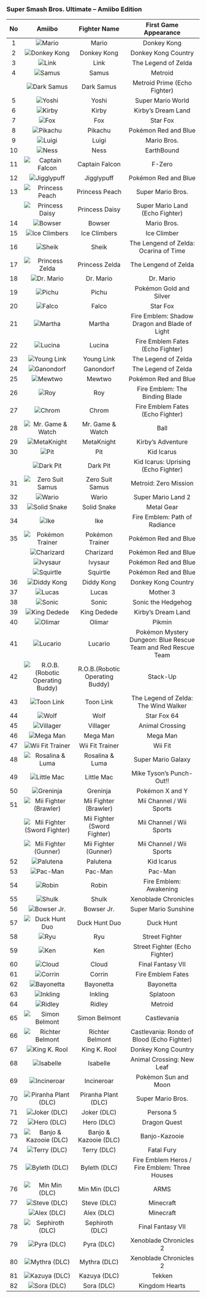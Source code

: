 ### Super Smash Bros. Ultimate – Amiibo Edition

| No 	|                                            Amiibo                                            	|           Fighter Name          	|                      First Game Appearance                      	|
|:--:	|:--------------------------------------------------------------------------------------------:	|:-------------------------------:	|:---------------------------------------------------------------:	|
|  1 	|                  ![Mario](/assets/images/prj_smashamiibo/001_Mario_Amb.jpg)                  	|              Mario              	|  Donkey Kong                                                    	|
|  2 	|            ![Donkey Kong](/assets/images/prj_smashamiibo/002_Donkey_Kong_Amb.jpg)            	|           Donkey Kong           	|  Donkey Kong Country                                            	|
|  3 	|                   ![Link](/assets/images/prj_smashamiibo/003_Link_Amb.jpg)                   	|               Link              	|  The Legend of Zelda                                            	|
|  4 	|                  ![Samus](/assets/images/prj_smashamiibo/004_Samus_Amb.jpg)                  	|              Samus              	|  Metroid                                                        	|
|    	|             ![Dark Samus](/assets/images/prj_smashamiibo/004e_Dark_Samus_Amb.jpg)            	|            Dark Samus           	|  Metroid Prime (Echo Fighter)                                   	|
|  5 	|                  ![Yoshi](/assets/images/prj_smashamiibo/005_Yoshi_Amb.jpg)                  	|              Yoshi              	|  Super Mario World                                              	|
|  6 	|                  ![Kirby](/assets/images/prj_smashamiibo/006_Kirby_Amb.jpg)                  	|              Kirby              	|  Kirby’s Dream Land                                             	|
|  7 	|                ![Fox](/assets/images/prj_smashamiibo/007_Fox_McCloud_Amb.jpg)                	|               Fox               	|  Star Fox                                                       	|
|  8 	|                ![Pikachu](/assets/images/prj_smashamiibo/008_Pikachu_Amb.jpg)                	|             Pikachu             	|  Pokémon Red and Blue                                           	|
|  9 	|                  ![Luigi](/assets/images/prj_smashamiibo/009_Luigi_Amb.jpg)                  	|              Luigi              	|  Mario Bros.                                                    	|
| 10 	|                   ![Ness](/assets/images/prj_smashamiibo/010_Ness_Amb.jpg)                   	|               Ness              	|  EarthBound                                                     	|
| 11 	|           ![Captain Falcon](/assets/images/prj_smashamiibo/011_Captain_Falcon.jpg)           	|          Captain Falcon         	|  F-Zero                                                         	|
| 12 	|             ![Jigglypuff](/assets/images/prj_smashamiibo/012_jigglypuff_Amb.jpg)             	|            Jigglypuff           	|  Pokémon Red and Blue                                           	|
| 13 	|              ![Princess Peach](/assets/images/prj_smashamiibo/013_Peach_Amb.jpg)             	|          Princess Peach         	|  Super Mario Bros.                                              	|
|    	|             ![Princess Daisy](/assets/images/prj_smashamiibo/013e_Daisy_Amb.jpg)             	|          Princess Daisy         	|  Super Mario Land (Echo Fighter)                                	|
| 14 	|                 ![Bowser](/assets/images/prj_smashamiibo/014_Bowser_Amb.jpg)                 	|              Bowser             	|  Mario Bros.                                                    	|
| 15 	|           ![Ice Climbers](/assets/images/prj_smashamiibo/015_Ice_Climbers_Amb.jpg)           	|           Ice Climbers          	|  Ice Climber                                                    	|
| 16 	|                  ![Sheik](/assets/images/prj_smashamiibo/016_Sheik_Amb.jpg)                  	|              Sheik              	|  The Lengend of Zelda: Ocarina of Time                          	|
| 17 	|         ![Princess Zelda](/assets/images/prj_smashamiibo/017_Princess_Zelda_Amb.jpg)         	|          Princess Zelda         	|  The Lengend of Zelda                                           	|
| 18 	|               ![Dr. Mario](/assets/images/prj_smashamiibo/018_Dr_Mario_Amb.jpg)              	|            Dr. Mario            	|  Dr. Mario                                                      	|
| 19 	|                  ![Pichu](/assets/images/prj_smashamiibo/019_Pichu_Amb.jpg)                  	|              Pichu              	|  Pokémon Gold and Silver                                        	|
| 20 	|              ![Falco](/assets/images/prj_smashamiibo/020_Falco_Lombardi_Amb.jpg)             	|              Falco              	|  Star Fox                                                       	|
| 21 	|                  ![Martha](/assets/images/prj_smashamiibo/021_Marth_Amb.jpg)                 	|              Martha             	|  Fire Emblem: Shadow Dragon and Blade of Light                  	|
| 22 	|                 ![Lucina](/assets/images/prj_smashamiibo/022_Lucina_Amb.jpg)                 	|              Lucina             	|  Fire Emblem Fates (Echo Fighter)                               	|
| 23 	|             ![Young Link](/assets/images/prj_smashamiibo/023_Young_Llink_Amb.jpg)            	|            Young Link           	|  The Legend of Zelda                                            	|
| 24 	|              ![Ganondorf](/assets/images/prj_smashamiibo/024_Ganondorf_Amb.jpg)              	|            Ganondorf            	|  The Legend of Zelda                                            	|
| 25 	|                 ![Mewtwo](/assets/images/prj_smashamiibo/025_Mewtwo_Amb.jpg)                 	|              Mewtwo             	|  Pokémon Red and Blue                                           	|
| 26 	|                    ![Roy](/assets/images/prj_smashamiibo/026_Roy_Amb.jpg)                    	|               Roy               	|  Fire Emblem: The Binding Blade                                 	|
| 27 	|                  ![Chrom](/assets/images/prj_smashamiibo/027_Chrom_Amb.jpg)                  	|              Chrom              	|  Fire Emblem Fates (Echo Fighter)                               	|
| 28 	|        ![Mr. Game & Watch](/assets/images/prj_smashamiibo/028_Mr_Game_&_Watch_Amb.jpg)       	|         Mr. Game & Watch        	|  Ball                                                           	|
| 29 	|             ![MetaKnight](/assets/images/prj_smashamiibo/029_Meta_Knight_Amb.jpg)            	|            MetaKnight           	|  Kirby’s Adventure                                              	|
| 30 	|                    ![Pit](/assets/images/prj_smashamiibo/030_Pit_Amb.jpg)                    	|               Pit               	|  Kid Icarus                                                     	|
|    	|               ![Dark Pit](/assets/images/prj_smashamiibo/030a_Dark_Pit_Amb.jpg)              	|             Dark Pit            	|  Kid Icarus: Uprising (Echo Fighter)                            	|
| 31 	|        ![Zero Suit Samus](/assets/images/prj_smashamiibo/031_Zero_Suit_Samus_Amb.jpg)        	|         Zero Suit Samus         	|  Metroid: Zero Mission                                          	|
| 32 	|                  ![Wario](/assets/images/prj_smashamiibo/032_Wario_Amb.jpg)                  	|              Wario              	|  Super Mario Land 2                                             	|
| 33 	|            ![Solid Snake](/assets/images/prj_smashamiibo/033_Solid_Snake_Amb.jpg)            	|           Solid Snake           	|  Metal Gear                                                     	|
| 34 	|                    ![Ike](/assets/images/prj_smashamiibo/034_Ike_Amb.jpg)                    	|               Ike               	|  Fire Emblem: Path of Radiance                                  	|
| 35 	|        ![Pokémon Trainer](/assets/images/prj_smashamiibo/035_Pokemon_Trainer_Amb.jpg)        	|         Pokémon Trainer         	|  Pokémon Red and Blue                                           	|
|    	|              ![Charizard](/assets/images/prj_smashamiibo/035a_Charizard_Amb.jpg)             	|            Charizard            	|  Pokémon Red and Blue                                           	|
|    	|                ![Ivysaur](/assets/images/prj_smashamiibo/035b_Ivysaur_Amb.jpg)               	|             Ivysaur             	|  Pokémon Red and Blue                                           	|
|    	|               ![Squirtle](/assets/images/prj_smashamiibo/035c_Squirtle_Amb.jpg)              	|             Squirtle            	|  Pokémon Red and Blue                                           	|
| 36 	|             ![Diddy Kong](/assets/images/prj_smashamiibo/036_Diddy_Kong_Amb.jpg)             	|            Diddy Kong           	|  Donkey Kong Country                                            	|
| 37 	|                  ![Lucas](/assets/images/prj_smashamiibo/037_Lucas_Amb.jpg)                  	|              Lucas              	|  Mother 3                                                       	|
| 38 	|                  ![Sonic](/assets/images/prj_smashamiibo/038_Sonic_Amb.jpg)                  	|              Sonic              	|  Sonic the Hedgehog                                             	|
| 39 	|            ![King Dedede](/assets/images/prj_smashamiibo/039_King_Dedede_Amb.jpg)            	|           King Dedede           	|  Kirby’s Dream Land                                             	|
| 40 	|                 ![Olimar](/assets/images/prj_smashamiibo/040_Olimar_Amb.jpg)                 	|              Olimar             	|  Pikmin                                                         	|
| 41 	|                ![Lucario](/assets/images/prj_smashamiibo/041_Lucario_Amb.jpg)                	|             Lucario             	|  Pokémon Mystery Dungeon: Blue Rescue Team and Red Rescue Team  	|
| 42 	|      ![R.O.B.(Robotic Operating Buddy)](/assets/images/prj_smashamiibo/042_ROB_Amb.jpg)      	| R.O.B.(Robotic Operating Buddy) 	|  Stack-Up                                                       	|
| 43 	|              ![Toon Link](/assets/images/prj_smashamiibo/043_Toon_Link_Amb.jpg)              	|            Toon Link            	|  The Legend of Zelda: The Wind Walker                           	|
| 44 	|                   ![Wolf](/assets/images/prj_smashamiibo/044_Wolf_Amb.jpg)                   	|               Wolf              	|  Star Fox 64                                                    	|
| 45 	|               ![Villager](/assets/images/prj_smashamiibo/045_Villager_Amb.jpg)               	|             Villager            	|  Animal Crossing                                                	|
| 46 	|               ![Mega Man](/assets/images/prj_smashamiibo/046_Mega_Man_Amb.jpg)               	|             Mega Man            	|  Mega Man                                                       	|
| 47 	|             ![Wii Fit Trainer](/assets/images/prj_smashamiibo/047_Karen_Amb.jpg)             	|         Wii Fit Trainer         	|  Wii Fit                                                        	|
| 48 	|          ![Rosalina & Luma](/assets/images/prj_smashamiibo/048_Rosalin_Luma_Amb.jpg)         	|         Rosalina & Luma         	|  Super Mario Galaxy                                             	|
| 49 	|             ![Little Mac](/assets/images/prj_smashamiibo/049_Little_Mac_Amb.jpg)             	|            Little Mac           	|  Mike Tyson’s Punch-Out!!                                       	|
| 50 	|               ![Greninja](/assets/images/prj_smashamiibo/050_Greninja_Amb.jpg)               	|             Greninja            	|  Pokémon X and Y                                                	|
| 51 	|       ![Mii Fighter (Brawler)](/assets/images/prj_smashamiibo/051_mii_brawler_Amb.jpg)       	|      Mii Fighter (Brawler)      	|  Mii Channel / Wii Sports                                       	|
|    	| ![Mii Fighter (Sword Fighter)](/assets/images/prj_smashamiibo/051a_mii_swordfighter_Amb.jpg) 	|   Mii Fighter (Sword Fighter)   	|  Mii Channel / Wii Sports                                       	|
|    	|        ![Mii Fighter (Gunner)](/assets/images/prj_smashamiibo/051b_mii_gunner_Amb.jpg)       	|       Mii Fighter (Gunner)      	|  Mii Channel / Wii Sports                                       	|
| 52 	|               ![Palutena](/assets/images/prj_smashamiibo/052_Palutena_Amb.jpg)               	|             Palutena            	|  Kid Icarus                                                     	|
| 53 	|                ![Pac-Man](/assets/images/prj_smashamiibo/053_Pac_Man_Amb.jpg)                	|             Pac-Man             	|  Pac-Man                                                        	|
| 54 	|                  ![Robin](/assets/images/prj_smashamiibo/054_Robin_Amb.jpg)                  	|              Robin              	|  Fire Emblem: Awakening                                         	|
| 55 	|                  ![Shulk](/assets/images/prj_smashamiibo/055_Shulk_Amb.jpg)                  	|              Shulk              	|  Xenoblade Chronicles                                           	|
| 56 	|              ![Bowser Jr.](/assets/images/prj_smashamiibo/056_Bowser_jr_Amb.jpg)             	|            Bowser Jr.           	|  Super Mario Sunshine                                           	|
| 57 	|            ![Duck Hunt Duo](/assets/images/prj_smashamiibo/057_Duck_Hunt_Amb.jpg)            	|          Duck Hunt Duo          	|  Duck Hunt                                                      	|
| 58 	|                    ![Ryu](/assets/images/prj_smashamiibo/058_Ryu_Amb.jpg)                    	|               Ryu               	|  Street Fighter                                                 	|
| 59 	|                    ![Ken](/assets/images/prj_smashamiibo/059_Ken_Amb.jpg)                    	|               Ken               	|  Street Fighter (Echo Fighter)                                  	|
| 60 	|                  ![Cloud](/assets/images/prj_smashamiibo/060_Cloud_Amb.jpg)                  	|              Cloud              	|  Final Fantasy VII                                              	|
| 61 	|                 ![Corrin](/assets/images/prj_smashamiibo/061_Corrin_Amb.jpg)                 	|              Corrin             	|  Fire Emblem Fates                                              	|
| 62 	|              ![Bayonetta](/assets/images/prj_smashamiibo/062_Bayonetta_Amb.jpg)              	|            Bayonetta            	|  Bayonetta                                                      	|
| 63 	|                ![Inkling](/assets/images/prj_smashamiibo/063_Inkling_Amb.jpg)                	|             Inkling             	|  Splatoon                                                       	|
| 64 	|                 ![Ridley](/assets/images/prj_smashamiibo/064_Ridley_Amb.jpg)                 	|              Ridley             	|  Metroid                                                        	|
| 65 	|              ![Simon Belmont](/assets/images/prj_smashamiibo/065_Simon_Amb.jpg)              	|          Simon Belmont          	|  Castlevania                                                    	|
| 66 	|            ![Richter Belmont](/assets/images/prj_smashamiibo/066_Richter_Amb.jpg)            	|         Richter Belmont         	|  Castlevania: Rondo of Blood (Echo Fighter)                     	|
| 67 	|            ![King K. Rool](/assets/images/prj_smashamiibo/067_King_K_Rool_Amb.jpg)           	|           King K. Rool          	|  Donkey Kong Country                                            	|
| 68 	|               ![Isabelle](/assets/images/prj_smashamiibo/068_Isabelle_Amb.jpg)               	|             Isabelle            	|  Animal Crossing: New Leaf                                      	|
| 69 	|             ![Incineroar](/assets/images/prj_smashamiibo/069_Incineroar_Amb.jpg)             	|            Incineroar           	|  Pokémon Sun and Moon                                           	|
| 70 	|       ![Piranha Plant (DLC)](/assets/images/prj_smashamiibo/070_Piranha_Plant_Amb.jpg)       	|       Piranha Plant (DLC)       	|  Super Mario Bros.                                              	|
| 71 	|               ![Joker (DLC)](/assets/images/prj_smashamiibo/071_Joker_Amb.jpg)               	|           Joker (DLC)           	|  Persona 5                                                      	|
| 72 	|                ![Hero (DLC)](/assets/images/prj_smashamiibo/072_Hero_Amb.jpg)                	|            Hero (DLC)           	|  Dragon Quest                                                   	|
| 73 	|      ![Banjo & Kazooie (DLC)](/assets/images/prj_smashamiibo/073_Banjo_Kazooie_Amb.jpg)      	|      Banjo & Kazooie (DLC)      	|  Banjo-Kazooie                                                  	|
| 74 	|               ![Terry (DLC)](/assets/images/prj_smashamiibo/074_Terry_Amb.jpg)               	|           Terry (DLC)           	|  Fatal Fury                                                     	|
| 75 	|              ![Byleth (DLC)](/assets/images/prj_smashamiibo/075_Byleth_Amb.jpg)              	|           Byleth (DLC)          	|  Fire Emblem Heros / Fire Emblem: Three Houses                  	|
| 76 	|             ![Min Min (DLC)](/assets/images/prj_smashamiibo/076_Min_Min_Amb.jpg)             	|          Min Min (DLC)          	|  ARMS                                                           	|
| 77 	|               ![Steve (DLC)](/assets/images/prj_smashamiibo/077_Steve_Amb.jpg)               	|           Steve (DLC)           	|  Minecraft                                                      	|
|    	|                ![Alex (DLC)](/assets/images/prj_smashamiibo/077a_Alex_Amb.jpg)               	|            Alex (DLC)           	|  Minecraft                                                      	|
| 78 	|           ![Sephiroth (DLC)](/assets/images/prj_smashamiibo/078_Sephiroth_Amb.jpg)           	|         Sephiroth (DLC)         	|  Final Fantasy VII                                              	|
| 79 	|                ![Pyra (DLC)](/assets/images/prj_smashamiibo/079_Pyra_Amb.jpg)                	|            Pyra (DLC)           	|  Xenoblade Chronicles 2                                         	|
| 80 	|              ![Mythra (DLC)](/assets/images/prj_smashamiibo/080_Mythra_Amb.jpg)              	|           Mythra (DLC)          	|  Xenoblade Chronicles 2                                         	|
| 81 	|              ![Kazuya (DLC)](/assets/images/prj_smashamiibo/081_Kazuya_Amb.jpg)              	|           Kazuya (DLC)          	|  Tekken                                                         	|
| 82 	|                ![Sora (DLC)](/assets/images/prj_smashamiibo/082_Sora_Amb.jpg)                	|            Sora (DLC)           	|  Kingdom Hearts                                                 	|
